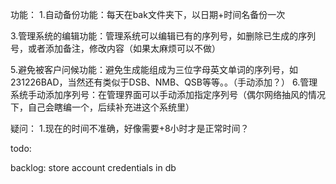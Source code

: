 功能：
1.自动备份功能：每天在bak文件夹下，以日期+时间名备份一次

[//]: # (2.批量生成功能：可以一次性按相同的输入的内容生成多台机器的序列号，并且方便复制)
3.管理系统的编辑功能：管理系统可以编辑已有的序列号，如删除已生成的序列号，或者添加备注，修改内容（如果太麻烦可以不做）

[//]: # (4.汇总界面的筛选功能：如可以筛选已删除的序列号，或可按关键词筛选（如果太麻烦可以不做）)
5.避免被客户问候功能：避免生成能组成为三位字母英文单词的序列号，如231226BAD，当然还有类似于DSB、NMB、QSB等等。。（手动添加？）
6.管理系统手动添加序列号：在管理界面可以手动添加指定序列号（偶尔网络抽风的情况下，自己会瞎编一个，后续补充进这个系统里）

疑问：
1.现在的时间不准确，好像需要+8小时才是正常时间？


todo:

backlog:
store account credentials in db
